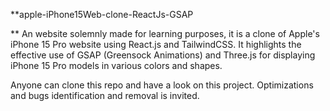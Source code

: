 **apple-iPhone15Web-clone-ReactJs-GSAP

**
An website solemnly made for learning purposes, it is a clone of Apple's iPhone 15 Pro website using React.js and TailwindCSS. It highlights the effective use of GSAP (Greensock Animations) and Three.js for displaying iPhone 15 Pro models in various colors and shapes.

Anyone can clone this repo and have a look on this project. Optimizations and bugs identification and removal is invited.
